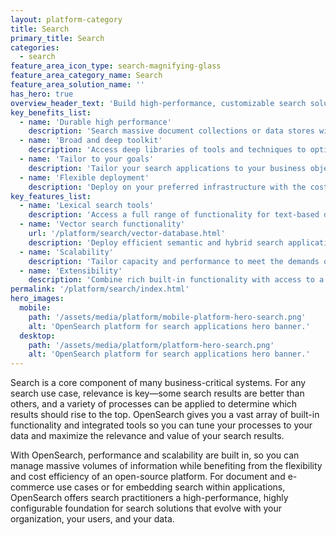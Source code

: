 ```yaml
---
layout: platform-category
title: Search
primary_title: Search
categories:
  - search
feature_area_icon_type: search-magnifying-glass
feature_area_category_name: Search
feature_area_solution_name: ''
has_hero: true
overview_header_text: 'Build high-performance, customizable search solutions for document collections, e-commerce, and applications'
key_benefits_list:
  - name: 'Durable high performance'
    description: 'Search massive document collections or data stores without sacrificing performance or durability.'
  - name: 'Broad and deep toolkit'
    description: 'Access deep libraries of tools and techniques to optimize search results for relevance and business value.'
  - name: 'Tailor to your goals'
    description: 'Tailor your search applications to your business objectives and your data.'
  - name: 'Flexible deployment'
    description: 'Deploy on your preferred infrastructure with the cost advantages of open-source licensing.'
key_features_list:
  - name: 'Lexical search tools'
    description: 'Access a full range of functionality for text-based data search.'
  - name: 'Vector search functionality'
    url: '/platform/search/vector-database.html'
    description: 'Deploy efficient semantic and hybrid search applications using <a href="/platform/search/vector-database.html">vector embeddings</a>.'
  - name: 'Scalability'
    description: 'Tailor capacity and performance to meet the demands of your data and your users.'
  - name: 'Extensibility'
    description: 'Combine rich built-in functionality with access to a broad range of open solutions that allow you to build the right solution for your search needs.'
permalink: '/platform/search/index.html'
hero_images:
  mobile: 
    path: '/assets/media/platform/mobile-platform-hero-search.png'
    alt: 'OpenSearch platform for search applications hero banner.'
  desktop: 
    path: '/assets/media/platform/platform-hero-search.png'
    alt: 'OpenSearch platform for search applications hero banner.'
---
```


Search is a core component of many business-critical systems. For any search use case, relevance is key—some search results are better than others, and a variety of processes can be applied to determine which results should rise to the top. OpenSearch gives you a vast array of built-in functionality and integrated tools so you can tune your processes to your data and maximize the relevance and value of your search results.

With OpenSearch, performance and scalability are built in, so you can manage massive volumes of information while benefiting from the flexibility and cost efficiency of an open-source platform. For document and e-commerce use cases or for embedding search within applications, OpenSearch offers search practitioners a high-performance, highly configurable foundation for search solutions that evolve with your organization, your users, and your data.

